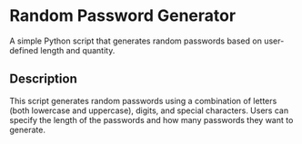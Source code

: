 # Random Password Generator

A simple Python script that generates random passwords based on user-defined length and quantity.

## Description

This script generates random passwords using a combination of letters (both lowercase and uppercase), digits, and special characters. Users can specify the length of the passwords and how many passwords they want to generate.
